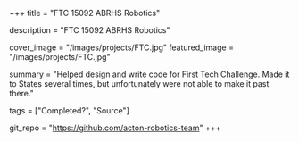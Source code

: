+++
title = "FTC 15092 ABRHS Robotics"

description = "FTC 15092 ABRHS Robotics"

cover_image = "/images/projects/FTC.jpg"
featured_image = "/images/projects/FTC.jpg"

summary = "Helped design and write code for First Tech Challenge. Made it to States several times, but unfortunately were not able to make it past there."

tags = ["Completed?", "Source"]

git_repo = "https://github.com/acton-robotics-team"
+++

